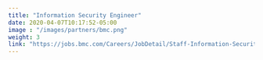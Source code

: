 ```yaml
---
title: "Information Security Engineer"
date: 2020-04-07T10:17:52-05:00
image : "/images/partners/bmc.png"
weight: 3
link: "https://jobs.bmc.com/Careers/JobDetail/Staff-Information-Security-Engineer-USA/3706"
---
```

